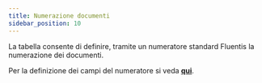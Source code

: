 ```yaml
---
title: Numerazione documenti
sidebar_position: 10
---
```


La tabella consente di definire, tramite un numeratore standard Fluentis la numerazione dei documenti.

Per la definizione dei campi del numeratore si veda [**qui**](/docs/configurations/tables/fluentis-numerations).